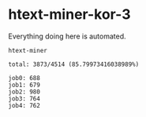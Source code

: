 # htext-miner-kor-3

Everything doing here is automated.

```
htext-miner

total: 3873/4514 (85.79973416038989%)

job0: 688
job1: 679
job2: 980
job3: 764
job4: 762
```